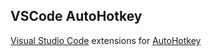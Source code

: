 ## VSCode AutoHotkey

[Visual Studio Code](https://code.visualstudio.com/) extensions for [AutoHotkey](https://autohotkey.com)
